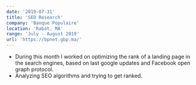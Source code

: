 ```yaml
---
date: '2019-07-31'
title: 'SEO Research'
company: 'Banque Populaire'
location: 'Rabat, MA'
range: 'July - August 2019'
url: 'https://bpnet.gbp.ma/'
---
```


- During this month I worked on optimizing the rank of a landing page in the search engines, based on last google updates and Facebook open graph protocol.
- Analyzing SEO algorithms and trying to get ranked.
